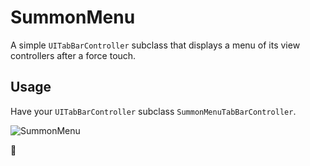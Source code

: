 # SummonMenu
A simple `UITabBarController` subclass that displays a menu of its view controllers after a force touch.

## Usage
Have your `UITabBarController` subclass `SummonMenuTabBarController`.

![SummonMenu](https://media.giphy.com/media/LwHhvkc1PMm50szZcy/giphy.gif)

🤝

